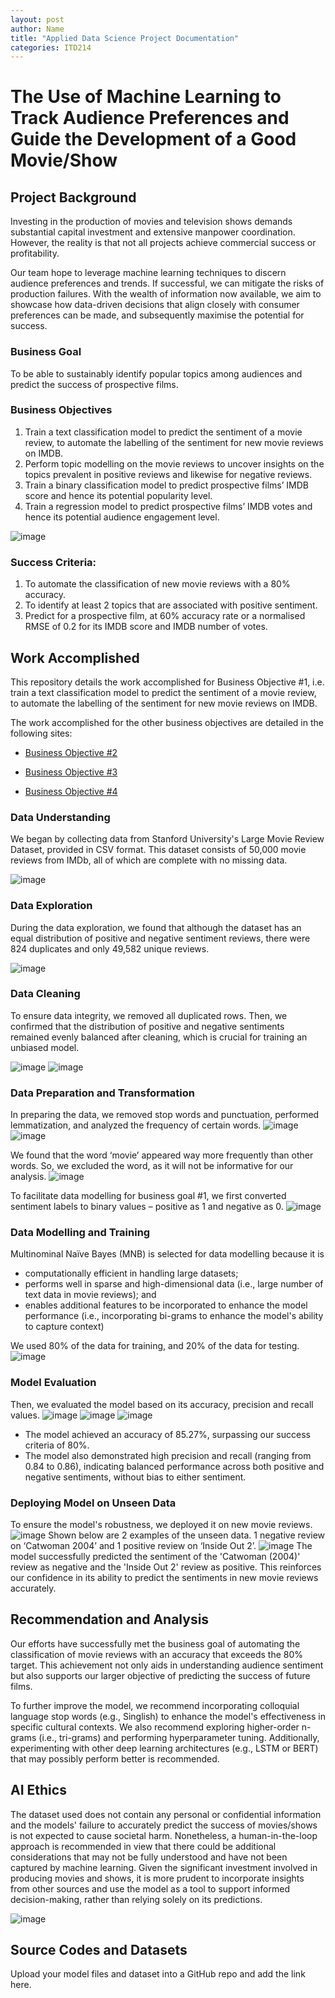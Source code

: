 ```yaml
---
layout: post
author: Name
title: "Applied Data Science Project Documentation"
categories: ITD214
---
```

# The Use of Machine Learning to Track Audience Preferences and Guide the Development of a Good Movie/Show

## Project Background
Investing in the production of movies and television shows demands substantial capital investment and extensive manpower coordination. However, the reality is that not all projects achieve commercial success or profitability. 

Our team hope to leverage machine learning techniques to discern audience preferences and trends. If successful, we can mitigate the risks of production failures. With the wealth of information now available, we aim to showcase how data-driven decisions that align closely with consumer preferences can be made, and subsequently maximise the potential for success.

### Business Goal
To be able to sustainably identify popular topics among audiences and predict the success of prospective films. 

### Business Objectives
1. Train a text classification model to predict the sentiment of a movie review, to automate the labelling of the sentiment for new movie reviews on IMDB.
2. Perform topic modelling on the movie reviews to uncover insights on the topics prevalent in positive reviews and likewise for negative reviews.
3. Train a binary classification model to predict prospective films’ IMDB score and hence its potential popularity level.
4. Train a regression model to predict prospective films’ IMDB votes and hence its potential audience engagement level.

![image](https://github.com/user-attachments/assets/eff8be1a-23ff-481b-9bf3-0a018ec0eee0)

### Success Criteria:
1. To automate the classification of new movie reviews with a 80% accuracy.
2. To identify at least 2 topics that are associated with positive sentiment.
3. Predict for a prospective film, at 60% accuracy rate or a normalised RMSE of 0.2 for its IMDB score and IMDB number of votes.

## Work Accomplished
This repository details the work accomplished for Business Objective #1, i.e. train a text classification model to predict the sentiment of a movie review, to automate the labelling of the sentiment for new movie reviews on IMDB. 

The work accomplished for the other business objectives are detailed in the following sites:

* [Business Objective #2](https://siewlw.github.io/itd214/2024/08/01/applied-data-science-project.html)

* [Business Objective #3](https://xushengchee.github.io/itd214/2024/08/01/applied-data-science-project.html)

* [Business Objective #4](https://jianweigoh.github.io/itd214/2024/08/01/applied-data-science-project.html)

### Data Understanding
We began by collecting data from Stanford University's Large Movie Review Dataset, provided in CSV format. This dataset consists of 50,000 movie reviews from IMDb, all of which are complete with no missing data.

![image](https://github.com/user-attachments/assets/a08e296d-a0b4-4755-acbe-39481181a7ad)

### Data Exploration
During the data exploration, we found that although the dataset has an equal distribution of positive and negative sentiment reviews, there were 824 duplicates and only 49,582 unique reviews. 

![image](https://github.com/user-attachments/assets/46b4f0b9-67ae-43f1-9fb2-eb190527470a)

### Data Cleaning
To ensure data integrity, we removed all duplicated rows. Then, we confirmed that the distribution of positive and negative sentiments remained evenly balanced after cleaning, which is crucial for training an unbiased model.

![image](https://github.com/user-attachments/assets/5601bbe2-b2cd-4fed-96ef-1b8a0522c405) 
![image](https://github.com/user-attachments/assets/dfa95a68-a3ce-40d8-b75a-02ed8600f513)

### Data Preparation and Transformation
In preparing the data, we removed stop words and punctuation, performed lemmatization, and analyzed the frequency of certain words. 
![image](https://github.com/user-attachments/assets/e5f58ba6-aff5-4799-a89b-ce8b7de2d801)
![image](https://github.com/user-attachments/assets/97c479e3-790c-427b-87ec-22350377acb5)

We found that the word ‘movie’ appeared way more frequently than other words. So, we excluded the word, as it will not be informative for our analysis.
![image](https://github.com/user-attachments/assets/c33b17da-33ef-4638-9f47-cad7ccb56396)

To facilitate data modelling for business goal #1, we first converted sentiment labels to binary values – positive as 1 and negative as 0.
![image](https://github.com/user-attachments/assets/43808e44-c81f-41d6-afe8-7e570f34b049)

### Data Modelling and Training
Multinominal Naïve Bayes (MNB) is selected for data modelling because it is
*  computationally efficient in handling large datasets;
*  performs well in sparse and high-dimensional data (i.e., large number of text data in movie reviews); and
*  enables additional features to be incorporated to enhance the model performance (i.e., incorporating bi-grams to enhance the model's ability to capture context)


We used 80% of the data for training, and 20% of the data for testing.
![image](https://github.com/user-attachments/assets/ad6fd097-ab21-4c3f-b5a7-85a71f3949e8)


### Model Evaluation
Then, we evaluated the model based on its accuracy, precision and recall values. 
![image](https://github.com/user-attachments/assets/1861c2f9-55bc-4531-b2f7-6b67d24694b4)
![image](https://github.com/user-attachments/assets/63438cd2-3547-416e-bf29-6eb23081bd2d)
![image](https://github.com/user-attachments/assets/7be69512-eddb-469d-a220-5f7a5c36037f)
*  The model achieved an accuracy of 85.27%, surpassing our success criteria of 80%.
*  The model also demonstrated high precision and recall (ranging from 0.84 to 0.86), indicating balanced performance across both positive and negative sentiments, without bias to either sentiment.

### Deploying Model on Unseen Data
To ensure the model's robustness, we deployed it on new movie reviews. 
![image](https://github.com/user-attachments/assets/16f3d47b-3bd3-4ea3-9bed-0f015942f92f)
Shown below are 2 examples of the unseen data. 1 negative review on ‘Catwoman 2004’ and 1 positive review on ‘Inside Out 2’. 
![image](https://github.com/user-attachments/assets/05b532f1-7a68-47fb-a380-ee419f8d8066)
The model successfully predicted the sentiment of the 'Catwoman (2004)' review as negative and the 'Inside Out 2' review as positive. This reinforces our confidence in its ability to predict the sentiments in new movie reviews accurately.

## Recommendation and Analysis
Our efforts have successfully met the business goal of automating the classification of movie reviews with an accuracy that exceeds the 80% target. This achievement not only aids in understanding audience sentiment but also supports our larger objective of predicting the success of future films. 

To further improve the model, we recommend incorporating colloquial language stop words (e.g., Singlish) to enhance the model's effectiveness in specific cultural contexts. We also recommend exploring higher-order n-grams (i.e., tri-grams) and performing hyperparameter tuning. Additionally, experimenting with other deep learning architectures (e.g., LSTM or BERT) that may possibly perform better is recommended. 

## AI Ethics
The dataset used does not contain any personal or confidential information and the models' failure to accurately predict the success of movies/shows is not expected to cause societal harm. Nonetheless, a human-in-the-loop approach is recommended in view that there could be additional considerations that may not be fully understood and have not been captured by machine learning. Given the significant investment involved in producing movies and shows, it is more prudent to incorporate insights from other sources and use the model as a tool to support informed decision-making, rather than relying solely on its predictions.

![image](https://github.com/user-attachments/assets/de4042bf-0a2a-4165-bb34-525a3312009b)

## Source Codes and Datasets
Upload your model files and dataset into a GitHub repo and add the link here. 
